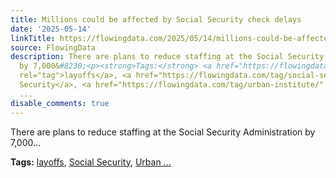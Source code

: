 ```yaml
---
title: Millions could be affected by Social Security check delays
date: '2025-05-14'
linkTitle: https://flowingdata.com/2025/05/14/millions-could-be-affected-by-social-security-check-delays/
source: FlowingData
description: There are plans to reduce staffing at the Social Security Administration
  by 7,000&#8230;<p><strong>Tags:</strong> <a href="https://flowingdata.com/tag/layoffs/"
  rel="tag">layoffs</a>, <a href="https://flowingdata.com/tag/social-security/" rel="tag">Social
  Security</a>, <a href="https://flowingdata.com/tag/urban-institute/" rel="tag">Urban
  ...
disable_comments: true
---
```

There are plans to reduce staffing at the Social Security Administration by 7,000&#8230;<p><strong>Tags:</strong> <a href="https://flowingdata.com/tag/layoffs/" rel="tag">layoffs</a>, <a href="https://flowingdata.com/tag/social-security/" rel="tag">Social Security</a>, <a href="https://flowingdata.com/tag/urban-institute/" rel="tag">Urban ...